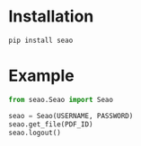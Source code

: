 # Installation

`pip install seao`

# Example

```py
from seao.Seao import Seao

seao = Seao(USERNAME, PASSWORD)
seao.get_file(PDF_ID)
seao.logout()
```
